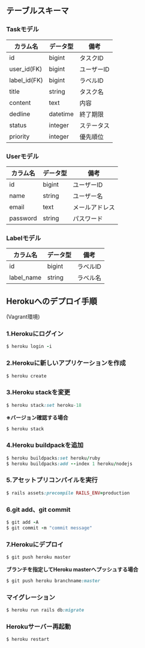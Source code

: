 ## テーブルスキーマ

### Taskモデル
| カラム名 | データ型 | 備考 |
| ------ | ------ | ------ |
| id | bigint | タスクID |
| user_id(FK) | bigint | ユーザーID |
| label_id(FK) | bigint | ラベルID |
| title | string | タスク名 |
| content | text | 内容 |
| dedline | datetime | 終了期限 |
| status | integer | ステータス |
| priority | integer | 優先順位 |

### Userモデル
| カラム名 | データ型 | 備考 |
| ------ | ------ | ------ |
| id | bigint | ユーザーID |
| name | string | ユーザー名 |
| email | text | メールアドレス |
| password | string | パスワード |

### Labelモデル
| カラム名 | データ型 | 備考 |
| ------ | ------ | ------ |
| id | bigint | ラベルID |
| label_name | string | ラベル名 |

## Herokuへのデプロイ手順
(Vagrant環境)
### 1.Herokuにログイン
```ruby
$ heroku login -i
```
### 2.Herokuに新しいアプリケーションを作成
```ruby
$ heroku create
```
### 3.Heroku stackを変更
```ruby
$ heroku stack:set heroku-18
```
**※バージョン確認する場合**
```ruby
$ heroku stack
```
### 4.Heroku buildpackを追加
```ruby
$ heroku buildpacks:set heroku/ruby
$ heroku buildpacks:add --index 1 heroku/nodejs
```
### 5.アセットプリコンパイルを実行
```ruby
$ rails assets:precompile RAILS_ENV=production
```
### 6.git add、git commit
```ruby
$ git add -A
$ git commit -m "commit message"
```
### 7.Herokuにデプロイ
```ruby
$ git push heroku master
```
**ブランチを指定してHeroku masterへプッシュする場合**
```ruby
$ git push heroku branchname:master
```
### マイグレーション
```ruby
$ heroku run rails db:migrate
```
### Herokuサーバー再起動
```ruby
$ heroku restart
```
